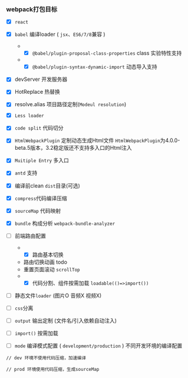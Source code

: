 ### webpack打包目标

- [x] `react`
- [x] `babel` 编译loader ( `jsx`、`ES6/7/8`兼容 )
  - - [x] `@babel/plugin-proposal-class-properties`  class 实验特性支持
  - - [x] `@babel/plugin-syntax-dynamic-import` 动态导入支持
- [x] devServer 开发服务器 
- [x] HotReplace 热替换
- [x] resolve.alias 项目路径定制(`Modeul resolution`)
- [x] `Less loader` 
- [x] `code split` 代码切分
- [x] `HtmlWebpackPlugin`  定制动态生成Html文件  `HtmlWebpackPlugin`为4.0.0-beta.5版本，3.2稳定版还不支持多入口的Html注入
- [X] `Muitiple Entry` 多入口
- [x] `antd` 支持
- [x] 编译前clean `dist`目录(可选)
- [x] `compress`代码编译压缩
- [x] `sourceMap` 代码映射
- [x] `bundle` 构成分析 `webpack-bundle-analyzer`

- [ ] 前端路由配置
  - - [x] 路由基本切换 
  - 路由切换动画  todo
  - 重置页面滚动 `scrollTop`
  - - [x] 代码分割、组件按需加载 `loadable(()=>import())` 

- [ ] 静态文件`loader` (图片O 音频X 视频X)
- [ ] `css`分离
- [ ] `output` 输出定制 (文件名/引入依赖自动注入)
- [ ] `import()` 按需加载
- [ ] `mode` 编译模式配置 ( `development/production` ) 不同开发环境的编译配置
```
// dev 环境不使用代码压缩，加速编译

// prod 环境使用代码压缩，生成sourceMap
``` 

